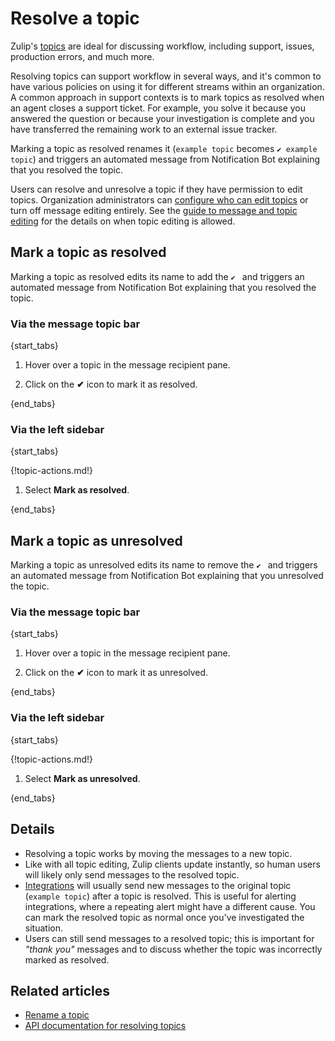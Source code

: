 # Resolve a topic

Zulip's [topics](/help/about-streams-and-topics) are ideal for discussing
workflow, including support, issues, production errors, and much more.

Resolving topics can support workflow in several ways, and it's
common to have various policies on using it for different streams
within an organization. A common approach in support contexts is to
mark topics as resolved when an agent closes a support ticket. For
example, you solve it because you answered the question or because
your investigation is complete and you have transferred the remaining
work to an external issue tracker.

Marking a topic as resolved renames it (`example topic` becomes `✔
example topic`) and triggers an automated message from Notification
Bot explaining that you resolved the topic.

Users can resolve and unresolve a topic if they have permission to edit
topics. Organization administrators can [configure who can edit
topics](/help/configure-who-can-edit-topics) or turn off message
editing entirely. See the [guide to message and topic
editing](/help/configure-message-editing-and-deletion) for the details
on when topic editing is allowed.

## Mark a topic as resolved

Marking a topic as resolved edits its name to add the `✔ ` and
triggers an automated message from Notification Bot explaining that
you resolved the topic.

### Via the message topic bar

{start_tabs}

1. Hover over a topic in the message recipient pane.

2. Click on the **✔** icon to mark it as resolved.

{end_tabs}

### Via the left sidebar

{start_tabs}

{!topic-actions.md!}

1. Select **Mark as resolved**.

{end_tabs}

## Mark a topic as unresolved

Marking a topic as unresolved edits its name to remove the `✔ ` and
triggers an automated message from Notification Bot explaining that
you unresolved the topic.

### Via the message topic bar

{start_tabs}

1. Hover over a topic in the message recipient pane.

2. Click on the **✔** icon to mark it as unresolved.

{end_tabs}

### Via the left sidebar

{start_tabs}

{!topic-actions.md!}

1. Select **Mark as unresolved**.

{end_tabs}


## Details

* Resolving a topic works by moving the messages to a new topic.
* Like with all topic editing, Zulip clients update instantly, so
  human users will likely only send messages to the resolved topic.
* [Integrations](/integrations) will usually send new messages to the
  original topic (`example topic`) after a topic is resolved. This is
  useful for alerting integrations, where a repeating alert might have a
  different cause. You can mark the resolved topic as normal once
  you've investigated the situation.
* Users can still send messages to a resolved topic; this
  is important for _"thank you"_ messages and to discuss whether
  the topic was incorrectly marked as resolved.

## Related articles

* [Rename a topic](/help/rename-a-topic)
* [API documentation for resolving topics](/api/update-message)
